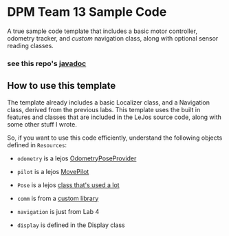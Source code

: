 # DPM Team 13 Sample Code

A true sample code template that includes a basic motor controller, odometry tracker, 
and *custom* navigation class, along with optional sensor reading classes.

### see this repo's [javadoc](https://auryan898.github.io/DPM-Team-13-Repo/doc/)

## How to use this template

The template already includes a basic Localizer class, and a Navigation class, derived from the previous labs.  This template uses the built in features and classes that are included in the LeJos source code, along with some other stuff I wrote.  

So, if you want to use this code efficiently, understand the following objects defined in `Resources`:

- `odometry` is a lejos [OdometryPoseProvider](http://lejos.org/ev3/docs/lejos/robotics/localization/OdometryPoseProvider.html)
- `pilot` is a lejos [MovePilot](http://lejos.org/ev3/docs/lejos/robotics/navigation/MovePilot.html)
- `Pose` is a lejos [class that's used a lot](http://lejos.org/ev3/docs/lejos/robotics/navigation/Pose.html)

- `comm` is from a [custom library](https://github.com/auryan898/EV3-Comm-Wrapper)
- `navigation` is just from Lab 4
- `display` is defined in the Display class

